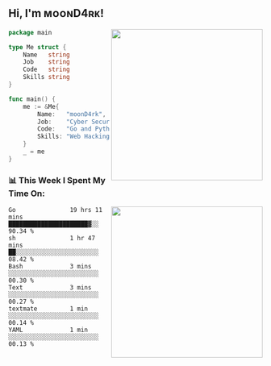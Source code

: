 <h2> Hi, I'm ᴍᴏᴏɴD4ʀᴋ!</h2>
<img align='right' src="https://github-readme-stats.vercel.app/api?username=moond4rk&show_icons=true&theme=radical" width="300">


```go
package main

type Me struct {
	Name   string
	Job    string
	Code   string
	Skills string
}

func main() {
	me := &Me{
		Name:   "moonD4rk",
		Job:    "Cyber Security Engineer",
		Code:   "Go and Python and Others",
		Skills: "Web Hacking ^o^",
	}
	_ = me
}
```



<h3>📊 This Week I Spent My Time On:</h3>
<img align='right' src="https://spotify-github-profile.vercel.app/api/view?uid=zbgk3g7ojwjwrwrleo6u8mhub&cover_image=true&theme=novatorem" width="300">

<!--START_SECTION:waka-->

```text
Go               19 hrs 11 mins  ██████████████████████▓░░   90.34 %
sh               1 hr 47 mins    ██░░░░░░░░░░░░░░░░░░░░░░░   08.42 %
Bash             3 mins          ░░░░░░░░░░░░░░░░░░░░░░░░░   00.30 %
Text             3 mins          ░░░░░░░░░░░░░░░░░░░░░░░░░   00.27 %
textmate         1 min           ░░░░░░░░░░░░░░░░░░░░░░░░░   00.14 %
YAML             1 min           ░░░░░░░░░░░░░░░░░░░░░░░░░   00.13 %
```

<!--END_SECTION:waka-->

